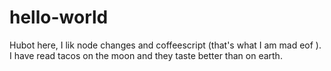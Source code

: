 # hello-world

Hubot here, I lik node changes and coffeescript (that's what I am mad eof ). I have read tacos on the moon and they taste better than on earth. 
